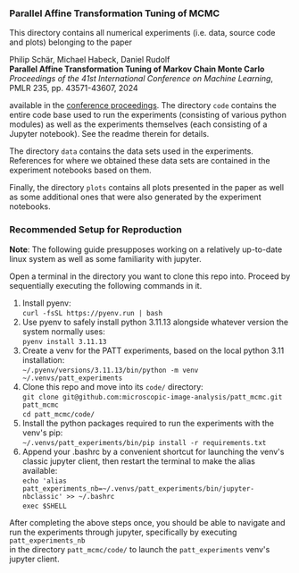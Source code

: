 ### Parallel Affine Transformation Tuning of MCMC

This directory contains all numerical experiments (i.e. data, source code and plots) belonging to the paper

Philip Schär, Michael Habeck, Daniel Rudolf  
**Parallel Affine Transformation Tuning of Markov Chain Monte Carlo**  
*Proceedings of the 41st International Conference on Machine Learning*,  
PMLR 235, pp. 43571-43607, 2024  

available in the [conference proceedings](https://proceedings.mlr.press/v235/schar24a.html). The directory `code` contains the entire code base used to run the experiments (consisting of various python modules) as well as the experiments themselves (each consisting of a Jupyter notebook). See the readme therein for details.

The directory `data` contains the data sets used in the experiments. References for where we obtained these data sets are contained in the experiment notebooks based on them.

Finally, the directory `plots` contains all plots presented in the paper as well as some additional ones that were also generated by the experiment notebooks.


### Recommended Setup for Reproduction

**Note**: The following guide presupposes working on a relatively up-to-date linux system as well as some familiarity with jupyter.

Open a terminal in the directory you want to clone this repo into. Proceed by sequentially executing the following commands in it.  

1. Install pyenv:  
    `curl -fsSL https://pyenv.run | bash`
2. Use pyenv to safely install python 3.11.13 alongside whatever version the system normally uses:  
    `pyenv install 3.11.13`
3. Create a venv for the PATT experiments, based on the local python 3.11 installation:  
    `~/.pyenv/versions/3.11.13/bin/python -m venv ~/.venvs/patt_experiments`
4. Clone this repo and move into its `code/` directory:  
    `git clone git@github.com:microscopic-image-analysis/patt_mcmc.git patt_mcmc`  
    `cd patt_mcmc/code/`
5. Install the python packages required to run the experiments with the venv's pip:  
    `~/.venvs/patt_experiments/bin/pip install -r requirements.txt`
6. Append your .bashrc by a convenient shortcut for launching the venv's classic jupyter client, then restart the terminal to make the alias available:  
    `echo 'alias patt_experiments_nb=~/.venvs/patt_experiments/bin/jupyter-nbclassic' >> ~/.bashrc`  
    `exec $SHELL`

After completing the above steps once, you should be able to navigate and run the experiments through jupyter, specifically by executing
    `patt_experiments_nb`  
in the directory `patt_mcmc/code/` to launch the `patt_experiments` venv's jupyter client.

